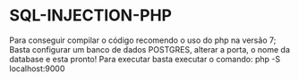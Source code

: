 # SQL-INJECTION-PHP
Para conseguir compilar o código recomendo o uso do php na versão 7;
Basta configurar um banco de dados POSTGRES, alterar a porta, o nome da database e esta pronto!
Para executar basta executar o comando:
      php -S localhost:9000
